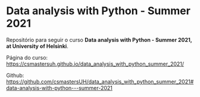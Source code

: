 # Data analysis with Python - Summer 2021

Repositório para seguir o curso **Data analysis with Python - Summer 2021, at University of Helsinki**.

Página do curso: https://csmastersuh.github.io/data_analysis_with_python_summer_2021/

Github: https://github.com/csmastersUH/data_analysis_with_python_summer_2021#data-analysis-with-python---summer-2021
